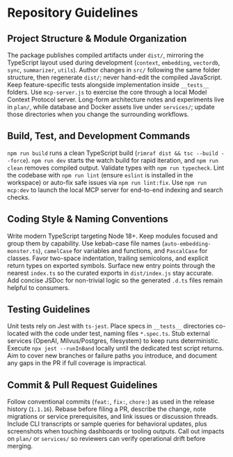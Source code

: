 # Repository Guidelines

## Project Structure & Module Organization
The package publishes compiled artifacts under `dist/`, mirroring the TypeScript layout used during development (`context`, `embedding`, `vectordb`, `sync`, `summarizer`, `utils`). Author changes in `src/` following the same folder structure, then regenerate `dist/`; never hand-edit the compiled JavaScript. Keep feature-specific tests alongside implementation inside `__tests__` folders. Use `mcp-server.js` to exercise the core through a local Model Context Protocol server. Long-form architecture notes and experiments live in `plan/`, while database and Docker assets live under `services/`; update those directories when you change the surrounding workflows.

## Build, Test, and Development Commands
`npm run build` runs a clean TypeScript build (`rimraf dist && tsc --build --force`). `npm run dev` starts the watch build for rapid iteration, and `npm run clean` removes compiled output. Validate types with `npm run typecheck`. Lint the codebase with `npm run lint` (ensure `eslint` is installed in the workspace) or auto-fix safe issues via `npm run lint:fix`. Use `npm run mcp:dev` to launch the local MCP server for end-to-end indexing and search checks.

## Coding Style & Naming Conventions
Write modern TypeScript targeting Node 18+. Keep modules focused and group them by capability. Use kebab-case file names (`auto-embedding-monster.ts`), `camelCase` for variables and functions, and `PascalCase` for classes. Favor two-space indentation, trailing semicolons, and explicit return types on exported symbols. Surface new entry points through the nearest `index.ts` so the curated exports in `dist/index.js` stay accurate. Add concise JSDoc for non-trivial logic so the generated `.d.ts` files remain helpful to consumers.

## Testing Guidelines
Unit tests rely on Jest with `ts-jest`. Place specs in `__tests__` directories co-located with the code under test, naming files `*.spec.ts`. Stub external services (OpenAI, Milvus/Postgres, filesystem) to keep runs deterministic. Execute `npx jest --runInBand` locally until the dedicated test script returns. Aim to cover new branches or failure paths you introduce, and document any gaps in the PR if full coverage is impractical.

## Commit & Pull Request Guidelines
Follow conventional commits (`feat:`, `fix:`, `chore:`) as used in the release history (`1.1.16`). Rebase before filing a PR, describe the change, note migrations or service prerequisites, and link issues or discussion threads. Include CLI transcripts or sample queries for behavioral updates, plus screenshots when touching dashboards or tooling outputs. Call out impacts on `plan/` or `services/` so reviewers can verify operational drift before merging.
